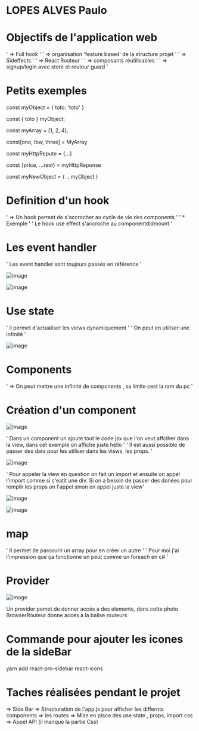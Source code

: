 # LOPES ALVES Paulo

# Objectifs de l'application web

' => Full hook '
' => organisation 'feature based' de la structure projet '
' => Sideffects '
' => React Routeur '
' => composants réutilisables '
' => signup/login avec store et routeur guard '


# Petits exemples

const myObject = {
toto: 'toto'
}

const { toto } myObject; 

const myArray = [1, 2, 4];

const[one, tow, three] = MyArray

const myHttpRepute = {...}

const {price, ...rest} = myHttpReponse

const myNewObject = { 
...myObject
}


# Definition d'un hook

' => Un hook permet de s'accrocher au cycle de vie des components '
  ' * Exemple '
  ' Le hook use effect s'accroche au componentdidmount '

# Les event handler
' Les event handler sont toujours passés en référence '

![image](https://user-images.githubusercontent.com/77489205/160775756-8ae02484-a5a3-41a2-84df-21b1fcdbf2d6.png)

![image](https://user-images.githubusercontent.com/77489205/160775859-bc48378f-1251-42f8-a749-6b7c176b7498.png)


# Use state
' il permet d'actualiser les views dynamiquement '
' On peut en utiliser une infinité '

![image](https://user-images.githubusercontent.com/77489205/160777488-4abfc281-f77b-4e88-8b11-f84ffc95e295.png)


# Components
' => On peut mettre une infinité de components , sa limite cest la ram du pc '



# Création d'un component

![image](https://user-images.githubusercontent.com/77489205/160776210-cf6e7886-455c-4746-bdac-9cf3ade205c7.png)

' Dans un component un ajoute tout le code jsx que l'on veut affciher dans la view, dans cet exemple on affiche juste hello '
' Il est aussi possible de passer des data pour les utiliser dans les views, les props. '

![image](https://user-images.githubusercontent.com/77489205/160776540-2837c963-1b86-47ce-b8e4-bbc8eaf63a80.png)

' Pour appeler la view en question on fait un import et ensuite on appel l'import comme si c'eatit une div. Si on a besoin de passer des donées pour remplir les props on l'appel sinon on appel juste la view' 

![image](https://user-images.githubusercontent.com/77489205/160776997-4973e77f-913b-473b-96d2-827faa5bbf69.png)

![image](https://user-images.githubusercontent.com/77489205/160777110-84910e26-1b63-4160-a110-7b6795544c7a.png)

# map
' Il permet de parcourir un array pour en créer un autre '
' Pour moi j'ai l'impression que ça fonctionne un peut comme un foreach en c# '


# Provider

![image](https://user-images.githubusercontent.com/77489205/160779734-0cb63dcd-2a0e-4fae-8d00-14c29d49e6da.png)

 Un provider pemet de donner accés a des elements, dans cette photo BrowserRouteur donne accés a la balise routeurs
 
 # Commande pour ajouter les icones de la sideBar
  yarn add react-pro-sidebar react-icons

# Taches réalisées pendant le projet

=> Side Bar 
=> Structuration de l'app.js pour afficher les differnts components
=> les routes
=> Mise en place des use state , props, import css 
=> Appel API (il manque la partie Css)






